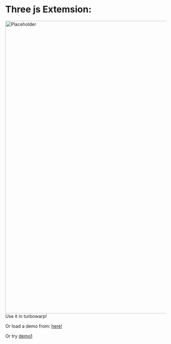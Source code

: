 # Three js Extemsion:
<img width="1215" height="916" alt="Placeholder" src="https://github.com/user-attachments/assets/9897b035-2e93-4d0a-85f7-5c1306d3520b" />
Use it in turbowarp!

Or load a demo from: <a href="https://drive.google.com/drive/folders/1_dg5Afb7bO10wym21ohwvFVn4G2arsD_?usp=drive_link">here!</a>

Or try <a href="https://civero-test.itch.io/three-js-extension-test">demo1</a>
